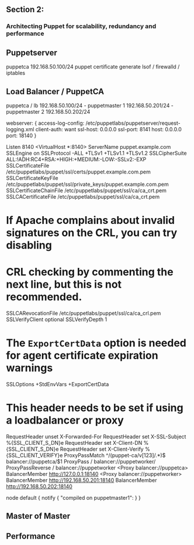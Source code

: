 ## Section 2:
### Architecting Puppet for scalability, redundancy and performance

## Puppetserver
  puppetca              192.168.50.100/24
  puppet certificate generate
  lsof / firewalld / iptables

## Load Balancer / PuppetCA 
  puppetca / lb         192.168.50.100/24
    - puppetmaster 1    192.168.50.201/24
    - puppetmaster 2    192.168.50.202/24

webserver: {
  access-log-config: /etc/puppetlabs/puppetserver/request-logging.xml
  client-auth: want
  ssl-host: 0.0.0.0
  ssl-port: 8141
  host: 0.0.0.0
  port: 18140
}

Listen 8140
<VirtualHost *:8140>
  ServerName puppet.example.com
  SSLEngine on
  SSLProtocol -ALL +TLSv1 +TLSv1.1 +TLSv1.2
  SSLCipherSuite ALL:!ADH:RC4+RSA:+HIGH:+MEDIUM:-LOW:-SSLv2:-EXP
  SSLCertificateFile /etc/puppetlabs/puppet/ssl/certs/puppet.example.com.pem
  SSLCertificateKeyFile /etc/puppetlabs/puppet/ssl/private_keys/puppet.example.com.pem
  SSLCertificateChainFile /etc/puppetlabs/puppet/ssl/ca/ca_crt.pem
  SSLCACertificateFile /etc/puppetlabs/puppet/ssl/ca/ca_crt.pem
  # If Apache complains about invalid signatures on the CRL, you can try disabling
  # CRL checking by commenting the next line, but this is not recommended.
  SSLCARevocationFile /etc/puppetlabs/puppet/ssl/ca/ca_crl.pem
  SSLVerifyClient optional
  SSLVerifyDepth 1
  # The `ExportCertData` option is needed for agent certificate expiration warnings
  SSLOptions +StdEnvVars +ExportCertData
  # This header needs to be set if using a loadbalancer or proxy
  RequestHeader unset X-Forwarded-For
  RequestHeader set X-SSL-Subject %{SSL_CLIENT_S_DN}e
  RequestHeader set X-Client-DN %{SSL_CLIENT_S_DN}e
  RequestHeader set X-Client-Verify %{SSL_CLIENT_VERIFY}e
  ProxyPassMatch ^/(puppet-ca/v[123]/.*)$ balancer://puppetca/$1
  ProxyPass / balancer://puppetworker/
  ProxyPassReverse / balancer://puppetworker
  <Proxy balancer://puppetca>
    BalancerMember http://127.0.0.1:18140
  </Proxy>
  <Proxy balancer://puppetworker>
    BalancerMember http://192.168.50.201:18140
    BalancerMember http://192.168.50.202:18140
  </Proxy>
</VirtualHost>



node default {
  notify { "compiled on puppetmaster1": }
}


## Master of Master

## Performance
